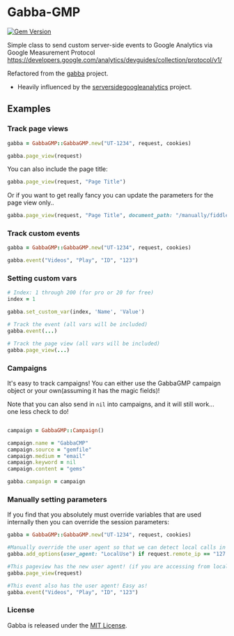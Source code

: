 # Gabba-GMP

[![Gem Version](https://badge.fury.io/rb/gabba-gmp.svg)](http://badge.fury.io/rb/gabba-gmp)

Simple class to send custom server-side events to Google Analytics via Google Measurement Protocol
https://developers.google.com/analytics/devguides/collection/protocol/v1/

Refactored from the [gabba](https://github.com/hybridgroup/gabba) project.
 - Heavily influenced by the [serversidegoogleanalytics][] project.

## Examples

### Track page views

```ruby
gabba = GabbaGMP::GabbaGMP.new("UT-1234", request, cookies)

gabba.page_view(request)

```

You can also include the page title:
```ruby
gabba.page_view(request, "Page Title")

```

Or if you want to get really fancy you can update the parameters for the page view only..
```ruby
gabba.page_view(request, "Page Title", document_path: "/manually/fiddled/url")

```

### Track custom events

```ruby
gabba = GabbaGMP::GabbaGMP.new("UT-1234", request, cookies)

gabba.event("Videos", "Play", "ID", "123")
```

### Setting custom vars

```ruby
# Index: 1 through 200 (for pro or 20 for free)
index = 1

gabba.set_custom_var(index, 'Name', 'Value')

# Track the event (all vars will be included)
gabba.event(...)

# Track the page view (all vars will be included)
gabba.page_view(...)
```

### Campaigns

It's easy to track campaigns! You can either use the GabbaGMP campaign object or your own(assuming it has the magic fields)!

Note that you can also send in `nil` into campaigns, and it will still work... one less check to do!

```ruby

campaign = GabbaGMP::Campaign()

campaign.name = "GabbaCMP"
campaign.source = "gemfile"
campaign.medium = "email"
campaign.keyword = nil
campaign.content = "gems"

gabba.campaign = campaign

```

### Manually setting parameters

If you find that you absolutely must override variables that are used internally then you can override the session parameters:

```ruby
gabba = GabbaGMP::GabbaGMP.new("UT-1234", request, cookies)

#Manually override the user agent so that we can detect local calls in GA! 
gabba.add_options(user_agent: "LocalUse") if request.remote_ip == "127.0.0.1"

#This pageview has the new user agent! (if you are accessing from localhost)
gabba.page_view(request)

#This event also has the user agent! Easy as!
gabba.event("Videos", "Play", "ID", "123")

```

### License

Gabba is released under the [MIT License](http://opensource.org/licenses/MIT).


[serversidegoogleanalytics]: http://code.google.com/p/serversidegoogleanalytics
